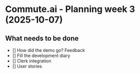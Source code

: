 # Commute.ai - Planning week 3 (2025-10-07)

## What needs to be done

- [] How did the demo go? Feedback
- [] Fill the development diary
- [] Clerk integration
- [] User stories

